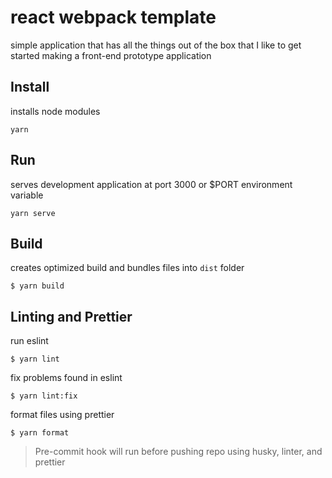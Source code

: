 # react webpack template

simple application that has all the things out of the box that I like to get started making a front-end prototype application

## Install

installs node modules

```
yarn
```

## Run

serves development application at port 3000 or \$PORT environment variable

```
yarn serve
```

## Build

creates optimized build and bundles files into `dist` folder

```
$ yarn build
```

## Linting and Prettier

run eslint

```
$ yarn lint
```

fix problems found in eslint

```
$ yarn lint:fix
```

format files using prettier

```
$ yarn format
```

> Pre-commit hook will run before pushing repo using husky, linter, and prettier
